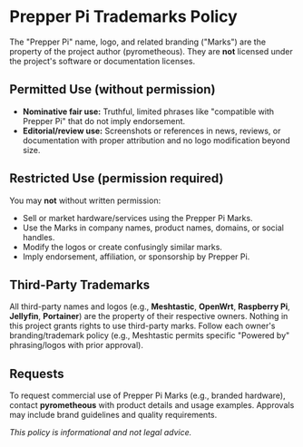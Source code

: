 # Prepper Pi Trademarks Policy

The "Prepper Pi" name, logo, and related branding ("Marks") are the property of the project author (pyrometheous). They are **not** licensed under the project's software or documentation licenses.

## Permitted Use (without permission)
- **Nominative fair use:** Truthful, limited phrases like "compatible with Prepper Pi" that do not imply endorsement.
- **Editorial/review use:** Screenshots or references in news, reviews, or documentation with proper attribution and no logo modification beyond size.

## Restricted Use (permission required)
You may **not** without written permission:
- Sell or market hardware/services using the Prepper Pi Marks.
- Use the Marks in company names, product names, domains, or social handles.
- Modify the logos or create confusingly similar marks.
- Imply endorsement, affiliation, or sponsorship by Prepper Pi.

## Third-Party Trademarks
All third-party names and logos (e.g., **Meshtastic**, **OpenWrt**, **Raspberry Pi**, **Jellyfin**, **Portainer**) are the property of their respective owners. Nothing in this project grants rights to use third-party marks. Follow each owner's branding/trademark policy (e.g., Meshtastic permits specific "Powered by" phrasing/logos with prior approval).

## Requests
To request commercial use of Prepper Pi Marks (e.g., branded hardware), contact **pyrometheous** with product details and usage examples. Approvals may include brand guidelines and quality requirements.

*This policy is informational and not legal advice.*
